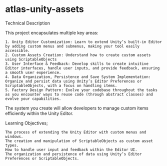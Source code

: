 # atlas-unity-assets

Technical Description

This project encapsulates multiple key areas:

    1. Unity Editor Customization: Learn to extend Unity’s built-in Editor by adding custom menus and submenus, making your tool easily accessible.
    2. Custom Assets Creation: Understand how to create custom assets using ScriptableObjects
    3. User Interface & Feedback: Develop skills to create intuitive Editor interfaces, handle user inputs, and provide feedback, ensuring a smooth user experience.
    4. Data Organization, Persistence and Save System Implementation: Organize and persist data using Unity’s Editor Preferences or ScriptableObjects, with a focus on handling items.
    5. Factory Design Pattern: Evolve your codebase throughout the tasks as you encounter ways to reuse code (through abstract classes) and evolve your capabilities.

The system you create will allow developers to manage custom items efficiently within the Unity Editor.

Learning Objectives;

    The process of extending the Unity Editor with custom menus and windows.
    The creation and manipulation of ScriptableObjects as custom asset types.
    How to handle user input and feedback within the Editor UI.
    The organization and persistence of data using Unity’s Editor Preferences or ScriptableObjects.
